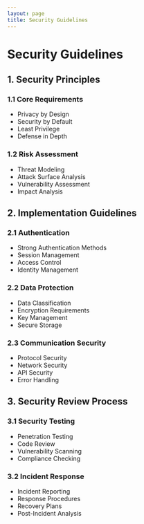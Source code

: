 ```yaml
---
layout: page
title: Security Guidelines
---
```


# Security Guidelines

## 1. Security Principles

### 1.1 Core Requirements
- Privacy by Design
- Security by Default
- Least Privilege
- Defense in Depth

### 1.2 Risk Assessment
- Threat Modeling
- Attack Surface Analysis
- Vulnerability Assessment
- Impact Analysis

## 2. Implementation Guidelines

### 2.1 Authentication
- Strong Authentication Methods
- Session Management
- Access Control
- Identity Management

### 2.2 Data Protection
- Data Classification
- Encryption Requirements
- Key Management
- Secure Storage

### 2.3 Communication Security
- Protocol Security
- Network Security
- API Security
- Error Handling

## 3. Security Review Process

### 3.1 Security Testing
- Penetration Testing
- Code Review
- Vulnerability Scanning
- Compliance Checking

### 3.2 Incident Response
- Incident Reporting
- Response Procedures
- Recovery Plans
- Post-Incident Analysis 
